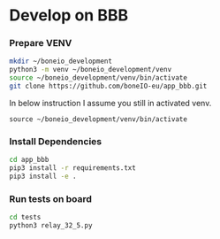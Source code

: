 # Develop on BBB

### Prepare VENV

```bash
mkdir ~/boneio_development
python3 -m venv ~/boneio_development/venv
source ~/boneio_development/venv/bin/activate
git clone https://github.com/boneIO-eu/app_bbb.git
```

In below instruction I assume you still in activated venv.

```
source ~/boneio_development/venv/bin/activate
```

### Install Dependencies

```bash
cd app_bbb
pip3 install -r requirements.txt
pip3 install -e .
```

### Run tests on board

```bash
cd tests
python3 relay_32_5.py
```
